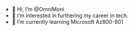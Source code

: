 - 👋 Hi, I’m @OmniMoni
- 👀 I’m interested in furthering my career in tech. 
- 🌱 I’m currently learning Microsoft Az800-801

<!---
OmniMoni/OmniMoni is a ✨ special ✨ repository because its `README.md` (this file) appears on your GitHub profile.
You can click the Preview link to take a look at your changes.
--->
